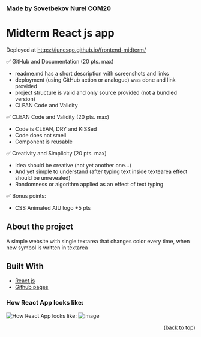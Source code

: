 <div id="top"></div>

### Made by Sovetbekov Nurel COM20

# Midterm React js app
Deployed at https://junesqo.github.io/frontend-midterm/

✅ GitHub and Documentation (20 pts. max)
- readme.md has a short description with screenshots and links
- deployment (using GitHub action or analogue) was done and link provided
- project structure is valid and only source provided (not a bundled version)
- CLEAN Code and Validity

✅ CLEAN Code and Validity (20 pts. max)
- Code is CLEAN, DRY and KISSed
- Code does not smell
- Component is reusable
  
✅ Creativity and Simplicity (20 pts. max)
- Idea should be creative (not yet another one...)
- And yet simple to understand (after typing text inside textearea effect should be unrevealed)
- Randomness or algorithm applied as an effect of text typing

✅ Bonus points:
- CSS Animated AIU logo +5 pts

## About the project
A simple website with single textarea that changes color every time, when new symbol is written in textarea

## Built With
* [React js](https://react.dev/)
* [Github pages](https://pages.github.com/)

### How React App looks like:
![How React App looks like: ](https://github.com/junesqo/frontend-midterm/assets/62104475/e601b411-fa6e-49d3-bbfd-b837feb6272c)
![image](https://github.com/junesqo/frontend-midterm/assets/62104475/1a33e273-33b8-4a5e-8bfa-7c7e82af91b4)


<p align="right">(<a href="#top">back to top</a>)</p>
